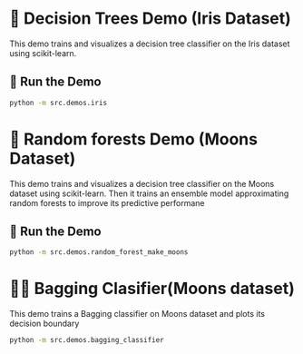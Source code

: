 # 🌳 Decision Trees Demo (Iris Dataset)

This demo trains and visualizes a decision tree classifier on the Iris dataset using scikit-learn.

## 🚀 Run the Demo

```bash
python -m src.demos.iris
```
# 🌳 Random forests Demo (Moons Dataset)

This demo trains and visualizes a decision tree classifier on the Moons dataset using scikit-learn. Then it
trains an ensemble model approximating random forests to improve its predictive performane

## 🚀 Run the Demo

```bash
python -m src.demos.random_forest_make_moons
```

# 🌳🌳 Bagging Clasifier(Moons dataset)

This demo trains a Bagging classifier on Moons dataset and plots its decision boundary

```bash
python -m src.demos.bagging_classifier
```